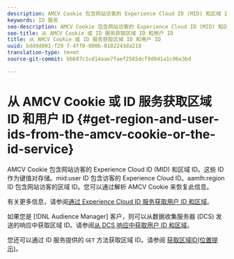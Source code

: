 ```yaml
---
description: AMCV Cookie 包含网站访客的 Experience Cloud ID (MID) 和区域 ID。这些 ID 作为键值对存储。中间用户ID保留访客的Experience Cloud ID。aamweaver区域ID保留站点访客的区域ID。您可以通过解析 AMCV Cookie 来恢复此信息。
keywords: ID 服务
seo-description: AMCV Cookie 包含网站访客的 Experience Cloud ID (MID) 和区域 ID。这些 ID 作为键值对存储。中间用户ID保留访客的Experience Cloud ID。aamweaver区域ID保留站点访客的区域ID。您可以通过解析 AMCV Cookie 来恢复此信息。
seo-title: 从 AMCV Cookie 或 ID 服务获取区域 ID 和用户 ID
title: 从 AMCV Cookie 或 ID 服务获取区域 ID 和用户 ID
uuid: bdd9d001-f29 f-4ff0-800b-8182243da218
translation-type: tm+mt
source-git-commit: bb687c1cd14aae7faef2565dcf9d041a1c06e3bd

---
```



# 从 AMCV Cookie 或 ID 服务获取区域 ID 和用户 ID {#get-region-and-user-ids-from-the-amcv-cookie-or-the-id-service}

AMCV Cookie 包含网站访客的 Experience Cloud ID (MID) 和区域 ID。这些 ID 作为键值对存储。mid:user ID 包含访客的 Experience Cloud ID。aamlh:region ID 包含网站访客的区域 ID。您可以通过解析 AMCV Cookie 来恢复此信息。

有关更多信息，请参阅[通过 Experience Cloud ID 服务获取用户 ID 和区域](https://marketing.adobe.com/resources/help/en_US/aam/dcs-mcid-ids.html)。

如果您是 [!DNL Audience Manager] 客户，则可以从数据收集服务器 (DCS) 发送的响应中获取区域 ID。请参阅[从 DCS 响应中获取用户 ID 和区域](https://marketing.adobe.com/resources/help/en_US/aam/dcs-aam-ids.html)。

您还可以通过 ID 服务提供的 `GET` 方法获取区域 ID。请参阅 [获取区域ID(位置提示)](../mcvid-library/mcvid-get-set/mcvid-getlocationhint.md#reference-a761030ff06c4439946bb56febf42d4c)。
